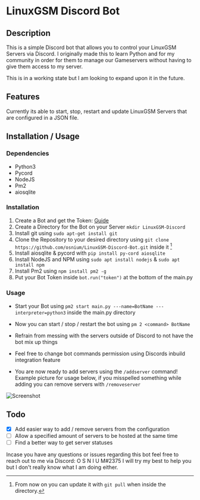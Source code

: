 # LinuxGSM Discord Bot

## Description
This is a simple Discord bot that allows you to control your LinuxGSM Servers via Discord. I originally made this to learn Python and for my community in order for them to manage our Gameservers without having to give them access to my server.

This is in a working state but I am looking to expand upon it in the future.

## Features

Currently its able to start, stop, restart and update LinuxGSM Servers that are configured in a JSON file.

## Installation / Usage

### Dependencies

- Python3
- Pycord
- NodeJS
- Pm2
- aiosqlite

### Installation

1. Create a Bot and get the Token: [Guide](https://guide.pycord.dev/getting-started/creating-your-first-bot)
2. Create a Directory for the Bot on your Server ```mkdir LinuxGSM-Discord```
3. Install git using ```sudo apt-get install git```
4. Clone the Repository to your desired directory using ```git clone https://github.com/osnium/LinuxGSM-Discord-Bot.git``` inside it [^1]
5. Install aiosqlite & pycord with ```pip install py-cord aiosqlite```
6. Install NodeJS and NPM using ```sudo apt install nodejs``` & ```sudo apt install npm```
7. Install Pm2 using ```npm install pm2 -g```
8. Put your Bot Token inside ```bot.run("token")``` at the bottom of the main.py

### Usage

- Start your Bot using ```pm2 start main.py ---name=BotName ---interpreter=python3``` inside the main.py directory
- Now you can start / stop / restart the bot using ```pm 2 <command> BotName```
- Refrain from messing with the servers outside of Discord to not have the bot mix up things
- Feel free to change bot commands permission using Discords inbuild integration feature

- You are now ready to add servers using the ```/addserver``` command! Example picture for usage below, if you misspelled something while adding you can remove servers with ```/removeserver```

![Screenshot](https://cdn.discordapp.com/attachments/727569028578672720/1094272690388475994/image.png)

## Todo

- [x] Add easier way to add / remove servers from the configuration
- [ ] Allow a specified amount of servers to be hosted at the same time
- [ ] Find a better way to get server statuses

Incase you have any questions or issues regarding this bot feel free to reach out to me via Discord: O S N I U M#2375 
I will try my best to help you but I don't really know what I am doing either.



[^1]: From now on you can update it with ```git pull``` when inside the directory.
